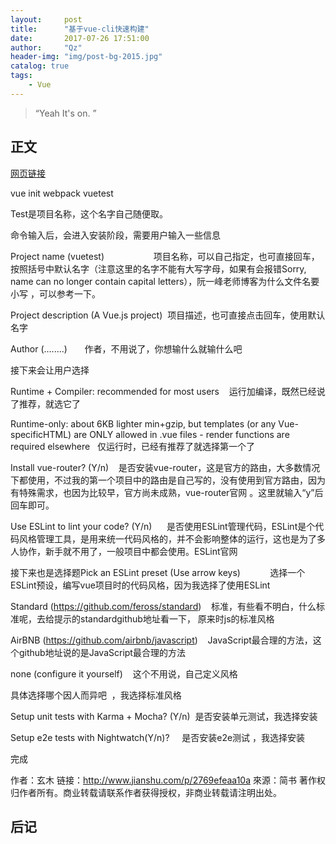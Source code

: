 ```yaml
---
layout:     post
title:      "基于vue-cli快速构建"
date:       2017-07-26 17:51:00
author:     "Qz"
header-img: "img/post-bg-2015.jpg"
catalog: true
tags:
    - Vue
---
```


> “Yeah It's on. ”


## 正文
[网页链接](http://www.jianshu.com/p/2769efeaa10a)

vue init webpack vuetest

Test是项目名称，这个名字自己随便取。

命令输入后，会进入安装阶段，需要用户输入一些信息

Project name (vuetest)                    项目名称，可以自己指定，也可直接回车，按照括号中默认名字（注意这里的名字不能有大写字母，如果有会报错Sorry, name can no longer contain capital letters），阮一峰老师博客为什么文件名要小写 ，可以参考一下。

Project description (A Vue.js project)  项目描述，也可直接点击回车，使用默认名字

Author (........)       作者，不用说了，你想输什么就输什么吧

接下来会让用户选择

Runtime + Compiler: recommended for most users    运行加编译，既然已经说了推荐，就选它了

Runtime-only: about 6KB lighter min+gzip, but templates (or any Vue-specificHTML) are ONLY allowed in .vue files - render functions are required elsewhere   仅运行时，已经有推荐了就选择第一个了

Install vue-router? (Y/n)    是否安装vue-router，这是官方的路由，大多数情况下都使用，不过我的第一个项目中的路由是自己写的，没有使用到官方路由，因为有特殊需求，也因为比较早，官方尚未成熟，vue-router官网 。这里就输入“y”后回车即可。

Use ESLint to lint your code? (Y/n)      是否使用ESLint管理代码，ESLint是个代码风格管理工具，是用来统一代码风格的，并不会影响整体的运行，这也是为了多人协作，新手就不用了，一般项目中都会使用。ESLint官网 

接下来也是选择题Pick an ESLint preset (Use arrow keys)            选择一个ESLint预设，编写vue项目时的代码风格，因为我选择了使用ESLint

Standard (https://github.com/feross/standard)    标准，有些看不明白，什么标准呢，去给提示的standardgithub地址看一下， 原来时js的标准风格

AirBNB (https://github.com/airbnb/javascript)    JavaScript最合理的方法，这个github地址说的是JavaScript最合理的方法

none (configure it yourself)    这个不用说，自己定义风格

具体选择哪个因人而异吧  ，我选择标准风格

Setup unit tests with Karma + Mocha? (Y/n)  是否安装单元测试，我选择安装

Setup e2e tests with Nightwatch(Y/n)?     是否安装e2e测试 ，我选择安装

完成

作者：玄木
链接：http://www.jianshu.com/p/2769efeaa10a
來源：简书
著作权归作者所有。商业转载请联系作者获得授权，非商业转载请注明出处。


## 后记




